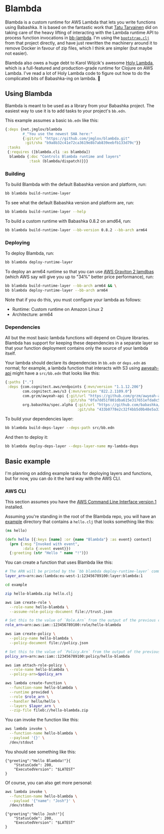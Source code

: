# Blambda

Blambda is a custom runtime for AWS Lambda that lets you write functions using
Babashka. It is based on the fantastic work that [Tatu
Tarvainen](https://github.com/tatut) did on taking care of the heavy lifting of
interacting with the Lambda runtime API to process function invocations in
[bb-lambda](https://github.com/tatut/bb-lambda). I'm using the
[`bootstrap.clj`](blob/main/bootstrap.clj) from that project directly, and have
just rewritten the machinery around it to remove Docker in favour of zip files,
which I think are simpler (but maybe not easier).

Blambda also owes a huge debt to Karol Wójcik's awesome [Holy
Lambda](https://github.com/FieryCod/holy-lambda), which is a full-featured and
production-grade runtime for Clojure on AWS Lambda. I've read a lot of Holy
Lambda code to figure out how to do the complicated bits of Babashka-ing on
lambda. 💜

## Using Blambda

Blambda is meant to be used as a library from your Babashka project. The easiest
way to use it is to add tasks to your project's `bb.edn`.

This example assumes a basic `bb.edn` like this:

``` clojure
{:deps {net.jmglov/blambda
        #_"You use the newest SHA here:"
        {:git/url "https://github.com/jmglov/blambda.git"
         :git/sha "b9a8b32c41e72ca3619e8b7ab839eebfb133d79c"}}
 :tasks
 {:requires ([blambda.cli :as blambda])
  blambda {:doc "Controls Blambda runtime and layers"
           :task (blambda/dispatch)}}}
```

### Building

To build Blambda with the default Babashka version and platform, run:

``` sh
bb blambda build-runtime-layer
```

To see what the default Babashka version and platform are, run:

``` sh
bb blambda build-runtime-layer --help
```

To build a custom runtime with Babashka 0.8.2 on amd64, run:

``` sh
bb blambda build-runtime-layer --bb-version 0.8.2 --bb-arch arm64
```

### Deploying

To deploy Blambda, run:

``` sh
bb blambda deploy-runtime-layer
```

To deploy an arm64 runtime so that you can use [AWS Graviton 2
lamdbas](https://aws.amazon.com/blogs/compute/migrating-aws-lambda-functions-to-arm-based-aws-graviton2-processors/)
(which AWS say will give you up to "34%" better price performance), run:

``` sh
bb blambda build-runtime-layer --bb-arch arm64 && \
bb blambda deploy-runtime-layer --bb-arch arm64
```

Note that if you do this, you must configure your lambda as follows:
- Runtime: Custom runtime on Amazon Linux 2
- Architecture: arm64

### Dependencies

All but the most basic lambda functions will depend on Clojure libraries.
Blambda has support for keeping these dependencies in a separate layer so that
your function deployment contains only the source of your lambda itself.

Your lambda should declare its dependencies in `bb.edn` or `deps.edn` as normal;
for example, a lambda function that interacts with S3 using
[awyeah-api](https://github.com/grzm/awyeah-api) might have a `src/bb.edn` that
looks like this:

``` clojure
{:paths ["."]
 :deps {com.cognitect.aws/endpoints {:mvn/version "1.1.12.206"}
        com.cognitect.aws/s3 {:mvn/version "822.2.1109.0"}
        com.grzm/awyeah-api {:git/url "https://github.com/grzm/awyeah-api"
                             :git/sha "0fa7dd51f801dba615e317651efda8c597465af6"}
        org.babashka/spec.alpha {:git/url "https://github.com/babashka/spec.alpha"
                                 :git/sha "433b0778e2c32f4bb5d0b48e5a33520bee28b906"}}}
```

To build your dependencies layer:

``` sh
bb blambda build-deps-layer --deps-path src/bb.edn
```

And then to deploy it:

``` sh
bb blambda deploy-deps-layer --deps-layer-name my-lambda-deps
```

## Basic example

I'm planning on adding example tasks for deploying layers and functions, but for
now, you can do it the hard way with the AWS CLI.

### AWS CLI

This section assumes you have the [AWS Command Line Interface version
1](https://docs.aws.amazon.com/cli/v1/userguide/cli-chap-welcome.html)
installed.

Assuming you're standing in the root of the Blambda repo, you will have an
[example](example/) directory that contains a `hello.clj` that looks something
like this:

``` clojure
(ns hello)

(defn hello [{:keys [name] :or {name "Blambda"} :as event} context]
  (prn {:msg "Invoked with event",
        :data {:event event}})
  {:greeting (str "Hello " name "!")})
```

You can create a function that uses Blambda like this:

``` sh
# The ARN will be printed by the `bb blambda deploy-runtime-layer` command
layer_arn=arn:aws:lambda:eu-west-1:123456789100:layer:blambda:1

cd example

zip hello-blambda.zip hello.clj

aws iam create-role \
  --role-name hello-blambda \
  --assume-role-policy-document file://trust.json

# Set this to the value of `Role.Arn` from the output of the previous command
role_arn=arn:aws:iam::123456789100:role/hello-blambda

aws iam create-policy \
  --policy-name hello-blambda \
  --policy-document file://policy.json

# Set this to the value of `Policy.Arn` from the output of the previous command
policy_arn=arn:aws:iam::123456789100:policy/hello-blambda

aws iam attach-role-policy \
  --role-name hello-blambda \
  --policy-arn=$policy_arn 

aws lambda create-function \
  --function-name hello-blambda \
  --runtime provided \
  --role $role_arn \
  --handler hello/hello \
  --layers $layer_arn \
  --zip-file fileb://hello-blambda.zip
```

You can invoke the function like this:

``` sh
aws lambda invoke \
  --function-name hello-blambda \
  --payload '{}' \
  /dev/stdout
```

You should see something like this:

```
{"greeting":"Hello Blambda!"}{
    "StatusCode": 200,
    "ExecutedVersion": "$LATEST"
}
```

Of course, you can also get more personal:

``` sh
aws lambda invoke \
  --function-name hello-blambda \
  --payload '{"name": "Josh"}' \
  /dev/stdout
```

```
{"greeting":"Hello Josh!"}{
    "StatusCode": 200,
    "ExecutedVersion": "$LATEST"
}
```
